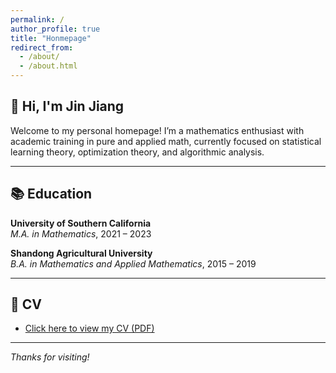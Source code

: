 ```yaml
---
permalink: /
author_profile: true
title: "Honmepage"
redirect_from: 
  - /about/
  - /about.html
---
```


## 👋 Hi, I'm Jin Jiang

Welcome to my personal homepage! I’m a mathematics enthusiast with academic training in pure and applied math, currently focused on statistical learning theory, optimization theory, and algorithmic analysis.


---

## 📚 Education

**University of Southern California**  
_M.A. in Mathematics_, 2021 – 2023  


**Shandong Agricultural University**  
_B.A. in Mathematics and Applied Mathematics_, 2015 – 2019  

---

## 📄 CV

- [Click here to view my CV (PDF)](https://hollowowlloh.github.io/files/CV.pdf)

---

_Thanks for visiting!_

